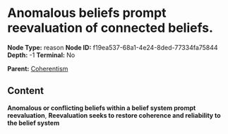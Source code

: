 # Anomalous beliefs prompt reevaluation of connected beliefs.

**Node Type:** reason
**Node ID:** f19ea537-68a1-4e24-8ded-77334fa75844
**Depth:** -1
**Terminal:** No

**Parent:** [Coherentism](coherentism.md)

## Content

**Anomalous or conflicting beliefs within a belief system prompt reevaluation**, **Reevaluation seeks to restore coherence and reliability to the belief system**
